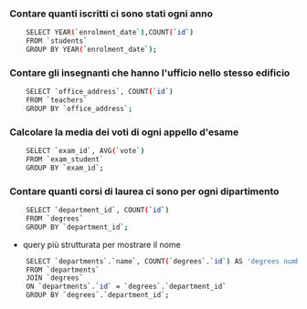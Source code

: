 ### Contare quanti iscritti ci sono stati ogni anno
```bash
    SELECT YEAR(`enrolment_date`),COUNT(`id`) 
    FROM `students` 
    GROUP BY YEAR(`enrolment_date`);
```
### Contare gli insegnanti che hanno l'ufficio nello stesso edificio
```bash
    SELECT `office_address`, COUNT(`id`) 
    FROM `teachers` 
    GROUP BY `office_address`;
```
### Calcolare la media dei voti di ogni appello d'esame
```bash
    SELECT `exam_id`, AVG(`vote`)
    FROM `exam_student`
    GROUP BY `exam_id`;
```
### Contare quanti corsi di laurea ci sono per ogni dipartimento
```bash
    SELECT `department_id`, COUNT(`id`) 
    FROM `degrees`
    GROUP BY `department_id`;
```
- query più strutturata per mostrare il nome 
```bash
    SELECT `departments`.`name`, COUNT(`degrees`.`id`) AS 'degrees number'
    FROM `departments` 
    JOIN `degrees`
    ON `departments`.`id` = `degrees`.`department_id`
    GROUP BY `degrees`.`department_id`;
```